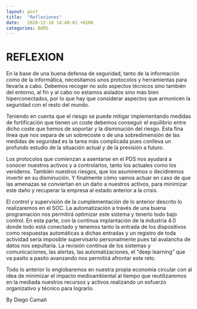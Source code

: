 ```yaml
---
layout: post
title:  "Reflexiones"
date:   2020-12-10 14:40:01 +0100
categories: BdRS
---
```


#                    **REFLEXION**

En la base de una buena defensa de seguridad, tanto de la información como de la informática, necesitamos unos protocolos y herramientas para llevarla a cabo. Debemos recoger no solo aspectos técnicos sino también del entorno, al fin y al cabo no estamos aislados sino más bien hiperconectados, por lo que hay que considerar aspectos que armonicen la seguridad con el resto del mundo.

Teniendo en cuenta que el riesgo se puede mitigar implementando medidas de fortificación que tienen un coste debemos conseguir el equilibrio entre dicho coste que hemos de soportar y la disminución del riesgo. Esta fina línea que nos separa de un sobrecoste o de una sobredimensión de las medidas de seguridad es la tarea más complicada pues conlleva un profundo estudio de la situación actual y de la previsión a futuro.

Los protocolos que comienzan a asentarse en el PDS nos ayudará a conocer nuestros activos y a controlarlos, tanto los actuales como los venideros. También nuestros riesgos, que los asumiremos o decidiremos invertir en su disminución. Y finalmente cómo vamos actuar en caso de que las amenazas se conviertan en un daño a nuestros activos, para minimizar este daño y recuperar la empresa al estado anterior a la crisis.

El control y supervisión de la cumplementación de lo anterior descrito lo realizaremos en el SOC. La automatización a través de una buena programación nos permitirá optimizar este sistema y tenerlo todo bajo control. En esta parte, con la continua implantación de la industria 4.0 donde todo está conectado y tenemos tanto la entrada de los dispositivos como respuestas automáticas a dichas entradas y un registro de toda actividad sería imposible supervisarlo personalmente pues tal avalancha de datos nos sepultaría. La revisión contínua de los sistemas y comunicaciones, las alertas, las automatizaciones, el “deep learning” que va pasito a pasito avanzando nos permitirá afrontar este reto.

Todo lo anterior lo englobaremos en nuestra propia economía circular con al idea de minimizar el impacto medioambiental al tiempo que reutilizaremos en la mediada nuestros recursos y activos realizando un esfuerzo organizativo y técnico para lograrlo.





By Diego Camañ

